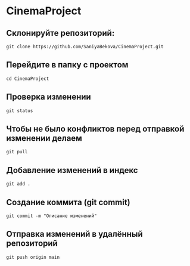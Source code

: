 # CinemaProject

## Склонируйте репозиторий:

```
git clone https://github.com/SaniyaBekova/CinemaProject.git
```

## Перейдите в папку с проектом

```
cd CinemaProject
```

## Проверка изменении

```
git status
```

## Чтобы не было конфликтов перед отправкой изменении делаем

```
git pull
```

## Добавление изменений в индекс

```
git add .
```

## Создание коммита (git commit)

```
git commit -m "Описание изменений"
```

## Отправка изменений в удалённый репозиторий

```
git push origin main
```
